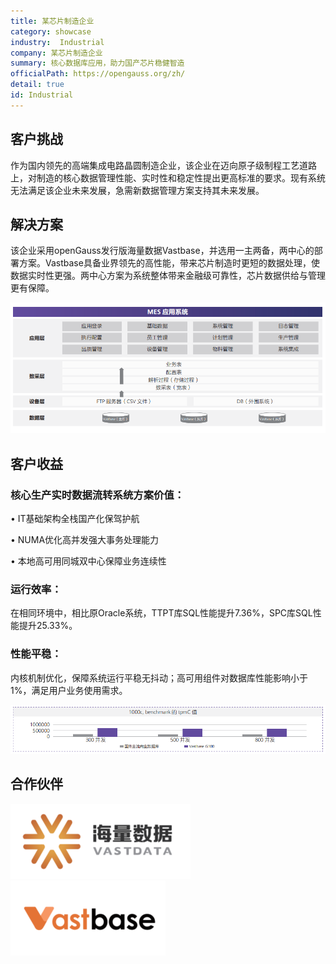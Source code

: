 ```yaml
---
title: 某芯片制造企业
category: showcase
industry:  Industrial
company: 某芯片制造企业
summary: 核心数据库应用，助力国产芯片稳健智造
officialPath: https://opengauss.org/zh/
detail: true
id: Industrial
---
```


## 客户挑战

作为国内领先的高端集成电路晶圆制造企业，该企业在迈向原子级制程工艺道路上，对制造的核心数据管理性能、实时性和稳定性提出更高标准的要求。现有系统无法满足该企业未来发展，急需新数据管理方案支持其未来发展。

## 解决方案

该企业采用openGauss发行版海量数据Vastbase，并选用一主两备，两中心的部署方案。Vastbase具备业界领先的高性能，带来芯片制造时更短的数据处理，使数据实时性更强。两中心方案为系统整体带来金融级可靠性，芯片数据供给与管理更有保障。

<div class="case-img"><img src="./i1.png"/></div>

## 客户收益

### 核心生产实时数据流转系统方案价值：

• IT基础架构全栈国产化保驾护航

• NUMA优化高并发强大事务处理能力

• 本地高可用同城双中心保障业务连续性

### 运行效率：

在相同环境中，相比原Oracle系统，TTPT库SQL性能提升7.36%，SPC库SQL性能提升25.33%。

### 性能平稳：

内核机制优化，保障系统运行平稳无抖动；高可用组件对数据库性能影响小于1%，满足用户业务使用需求。

<div class="case-img"><img src="./i2.png"/></div>

## 合作伙伴

<div class=logo>
    <img src="./hailiangshuju.png"/>
    <img src="./vastbase.png"/>
</div>
